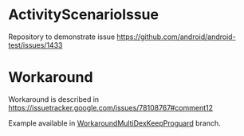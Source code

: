 # ActivityScenarioIssue

Repository to demonstrate issue https://github.com/android/android-test/issues/1433

# Workaround

Workaround is described in https://issuetracker.google.com/issues/78108767#comment12

Example available in [WorkaroundMultiDexKeepProguard](https://github.com/ViliusSutkus89/ActivityScenarioIssue/tree/WorkaroundMultiDexKeepProguard) branch.
